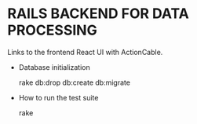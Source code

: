 # RAILS BACKEND FOR DATA PROCESSING

Links to the frontend React UI with ActionCable.

* Database initialization

    rake db:drop db:create db:migrate

* How to run the test suite

    rake


